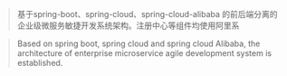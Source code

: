 > 基于spring-boot、spring-cloud、spring-cloud-alibaba 的前后端分离的企业级微服务敏捷开发系统架构。注册中心等组件均使用阿里系

> Based on spring boot, spring cloud and spring cloud Alibaba, the architecture of enterprise microservice agile development system is established.
